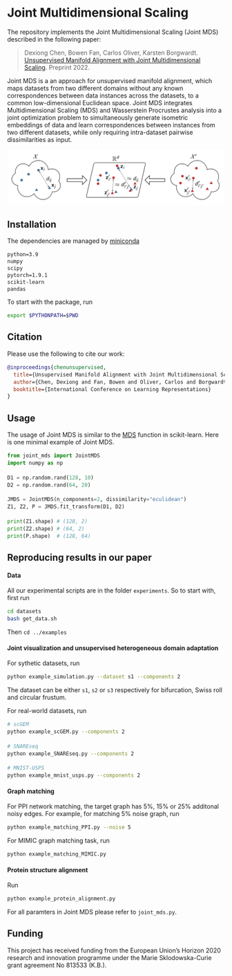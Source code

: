 # Joint Multidimensional Scaling

The repository implements the Joint Multidimensional Scaling (Joint MDS) described in the following paper:

>Dexiong Chen, Bowen Fan, Carlos Oliver, Karsten Borgwardt.
[Unsupervised Manifold Alignment with Joint Multidimensional Scaling][1]. Preprint 2022.

Joint MDS is a an approach for unsupervised manifold alignment, which maps datasets from two different domains without any known correspondences between data instances across the datasets, to a common low-dimensional Euclidean space. Joint MDS integrates Multidimensional Scaling (MDS) and Wasserstein Procrustes analysis into a joint optimization problem to simultaneously generate isometric embeddings of data and learn correspondences between instances from two different datasets, while only requiring intra-dataset pairwise dissimilarities as input.

![Overview figure](JMDS.png)

## Installation

The dependencies are managed by [miniconda](https://conda.io/miniconda.html)

```
python=3.9
numpy
scipy
pytorch=1.9.1
scikit-learn
pandas
```

To start with the package, run

```bash
export $PYTHONPATH=$PWD
```

## Citation
Please use the following to cite our work:

```bibtex
@inproceedings{chenunsupervised,
  title={Unsupervised Manifold Alignment with Joint Multidimensional Scaling},
  author={Chen, Dexiong and Fan, Bowen and Oliver, Carlos and Borgwardt, Karsten},
  booktitle={International Conference on Learning Representations}
}
```


## Usage

The usage of Joint MDS is similar to the [MDS](https://scikit-learn.org/stable/modules/generated/sklearn.manifold.MDS.html) function in scikit-learn.
Here is one minimal example of Joint MDS. 

```python
from joint_mds import JointMDS
import numpy as np

D1 = np.random.rand(128, 10)
D2 = np.random.rand(64, 20) 

JMDS = JointMDS(n_components=2, dissimilarity="eculidean")
Z1, Z2, P = JMDS.fit_transform(D1, D2)

print(Z1.shape) # (128, 2)
print(Z2.shape) # (64, 2)
print(P.shape)  # (128, 64)
```

## Reproducing results in our paper

#### Data

All our experimental scripts are in the folder `experiments`. So to start with, first run 

```bash
cd datasets
bash get_data.sh
```

Then `cd ../examples`

#### Joint visualization and unsupervised heterogeneous domain adaptation

For sythetic datasets, run

```bash
python example_simulation.py --dataset s1 --components 2
```
The dataset can be either `s1`, `s2` or `s3` respectively for bifurcation, Swiss roll and circular frustum.

For real-world datasets, run

```bash
# scGEM
python example_scGEM.py --components 2

# SNAREseq
python example_SNAREseq.py --components 2

# MNIST-USPS
python example_mnist_usps.py --components 2
```

#### Graph matching

For PPI network matching, the target graph has 5%, 15% or 25% additonal noisy edges. For example, for matching 5% noise graph, run
```bash
python example_matching_PPI.py --noise 5
```

For MIMIC graph matching task, run
```bash
python example_matching_MIMIC.py
```
#### Protein structure alignment

Run

```bash
python example_protein_alignment.py
```

For all paramters in Joint MDS please refer to `joint_mds.py`.


[1]: https://arxiv.org/abs/2207.02968

## Funding

This project has received funding from the European Union’s Horizon 2020 research and innovation programme under the Marie Sklodowska-Curie grant agreement No 813533 (K.B.).
